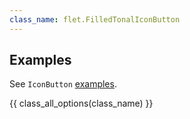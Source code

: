 ```yaml
---
class_name: flet.FilledTonalIconButton
---
```


## Examples

See `IconButton` [examples](iconbutton.md#examples).

{{ class_all_options(class_name) }}
